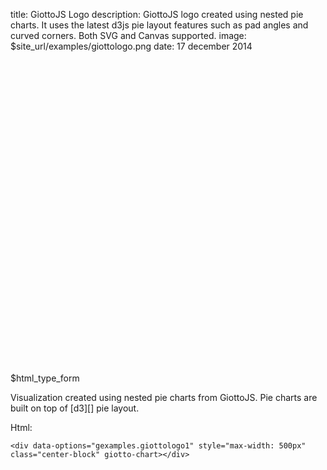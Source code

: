 title: GiottoJS Logo
description: GiottoJS logo created using nested pie charts. It uses the latest d3js pie layout features such as pad angles and curved corners. Both SVG and Canvas supported.
image: $site_url/examples/giottologo.png
date: 17 december 2014


<div class="container">
<div class="row">
<div class="col-sm-10">
<div data-options="gexamples.giottologo1" style="max-width: 500px; min-height: 500px" class="center-block" giotto-chart></div>
</div>
<div class="col-sm-2">
$html_type_form
</div>
</div>
</div>

Visualization created using nested pie charts from GiottoJS. Pie charts are built on top of
[d3][] pie layout.

Html:

    <div data-options="gexamples.giottologo1" style="max-width: 500px" class="center-block" giotto-chart></div>
